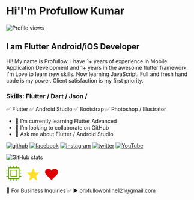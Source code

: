 # Hi'I'm Profullow Kumar
![Profile views](https://gpvc.arturio.dev/profullow07)  
## I am Flutter Android/iOS Developer 
Hi! My name is Profullow. I have 1+ years of experience in Mobile Application Development and 1+ years in the awesome flutter framework. I'm Love to learn new skills. Now learning JavaScript. Full and fresh hand code is my power. Client satisfaction is my first priority.

### Skills: Flutter / Dart / Json /

✅ Flutter
✅ Android Studio
✅ Bootstrap
✅ Photoshop / Illustrator

- 🌱 I’m currently learning Flutter Advanced 
- 👯 I’m looking to collaborate on GitHub 
- 💬 Ask me about Flutter / Android Studio 


[<img src='https://cdn.jsdelivr.net/npm/simple-icons@3.0.1/icons/github.svg' alt='github' height='40'>](https://github.com/profullow07)  [<img src='https://cdn.jsdelivr.net/npm/simple-icons@3.0.1/icons/facebook.svg' alt='facebook' height='40'>](https://www.facebook.com/profullow.kumar)  [<img src='https://cdn.jsdelivr.net/npm/simple-icons@3.0.1/icons/instagram.svg' alt='instagram' height='40'>](https://www.instagram.com/profullow11/)  [<img src='https://cdn.jsdelivr.net/npm/simple-icons@3.0.1/icons/twitter.svg' alt='twitter' height='40'>](https://twitter.com/Profullowdream3)  [<img src='https://cdn.jsdelivr.net/npm/simple-icons@3.0.1/icons/youtube.svg' alt='YouTube' height='40'>](https://www.youtube.com/channel/ProfullowDream)  

![GitHub stats](https://github-readme-stats.vercel.app/api?username=profullow07&show_icons=true)  


<a href='https://docs.github.com/en/developers'><img src='https://raw.githubusercontent.com/acervenky/animated-github-badges/master/assets/devbadge.gif' width='40' height='40'></a> <a href='https://stars.github.com/'><img src='https://raw.githubusercontent.com/acervenky/animated-github-badges/master/assets/starbadge.gif' width='35' height='35'></a> <a href='https://docs.github.com/en/github/supporting-the-open-source-community-with-github-sponsors'><img src='https://raw.githubusercontent.com/acervenky/animated-github-badges/master/assets/sponsorbadge.gif' width='35' height='35'></a> 



📧 For Business Inquiries
✅ ► profullowonline121@gmail.com


